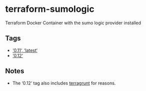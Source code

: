 # terraform-sumologic

Terraform Docker Container with the sumo logic provider installed

## Tags

-  [‘0.11‘, ‘latest‘](https://github.com/tobytripp/terraform-sumologic/blob/master/0.11/Dockerfile)
-  [‘0.12‘](https://github.com/tobytripp/terraform-sumologic/blob/master/0.12/Dockerfile)

## Notes

- The ‘0.12‘ tag also includes [terragrunt](https://github.com/gruntwork-io/terragrunt) for reasons.
